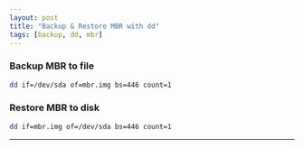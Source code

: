 ```yaml
---
layout: post
title: "Backup & Restore MBR with dd"
tags: [backup, dd, mbr]
---
```


### Backup MBR to file
```bash
dd if=/dev/sda of=mbr.img bs=446 count=1
```

### Restore MBR to disk
```bash
dd if=mbr.img of=/dev/sda bs=446 count=1
```

---
